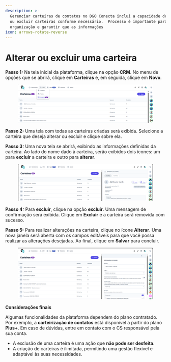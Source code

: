 ```yaml
---
description: >-
  Gerenciar carteiras de contatos no D&O Conecta inclui a capacidade de alterar
  ou excluir carteiras conforme necessário.  Processo é importante para manter a
  organização e garantir que as informações
icon: arrows-rotate-reverse
---
```


# Alterar ou excluir uma carteira

**Passo 1:** Na tela inicial da plataforma, clique na opção **CRM**. No menu de opções que se abrirá, clique em **Carteiras** e, em seguida, clique em **Novo**.

<figure><img src="../../../../.gitbook/assets/image (2) (1).png" alt=""><figcaption></figcaption></figure>

**Passo 2:** Uma tela com todas as carteiras criadas será exibida. Selecione a carteira que deseja alterar ou excluir e clique sobre ela.

**Passo 3:** Uma nova tela se abrirá, exibindo as informações definidas da carteira. Ao lado do nome dado à carteira, serão exibidos dois ícones: um para **excluir** a carteira e outro para **alterar**.

<figure><img src="../../../../.gitbook/assets/image (1) (1) (1).png" alt=""><figcaption></figcaption></figure>

**Passo 4:** Para **excluir**, clique na opção **excluir**. Uma mensagem de confirmação será exibida. Clique em **Excluir** e a carteira será removida com sucesso.

**Passo 5:** Para realizar alterações na carteira, clique no ícone **Alterar**. Uma nova janela será aberta com os campos editáveis para que você possa realizar as alterações desejadas. Ao final, clique em **Salvar** para concluir.

<figure><img src="../../../../.gitbook/assets/image (2) (1) (1).png" alt=""><figcaption></figcaption></figure>

**Considerações finais**

Algumas funcionalidades da plataforma dependem do plano contratado. Por exemplo, a **carteirização de contatos** está disponível a partir do plano **Plus+**. Em caso de dúvidas, entre em contato com o CS responsável pela sua conta.

* A exclusão de uma carteira é uma ação que **não pode ser desfeita**.
* A criação de carteiras é ilimitada, permitindo uma gestão flexível e adaptável às suas necessidades.
